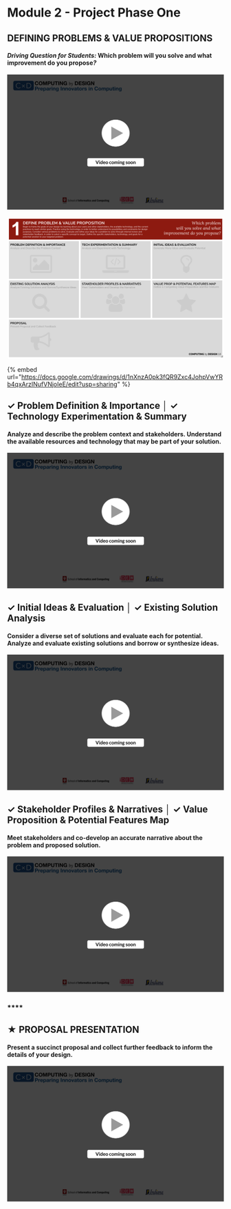 # Module 2 - Project Phase One

## DEFINING PROBLEMS & VALUE PROPOSITIONS

#### _**Driving Question for Students:**_  **Which problem will you solve and what improvement do you propose**_**?**_

![](../.gitbook/assets/vidcoming.png)

![](../.gitbook/assets/image%20%283%29.png)

{% embed url="https://docs.google.com/drawings/d/1nXnzA0pk3fQR9Zxc4JohpVwYRb4qxArzINufVNjoIeE/edit?usp=sharing" %}

## **✓ Problem Definition & Importance │ ✓ Technology Experimentation & Summary**

#### Analyze and describe the problem context and stakeholders. Understand the available resources and technology that may be part of your solution.

![](../.gitbook/assets/vidcoming.png)

#### 

## **✓ Initial Ideas & Evaluation │ ✓ Existing Solution Analysis**

#### Consider a diverse set of solutions and evaluate each for potential. Analyze and evaluate existing solutions and borrow or synthesize ideas.

![](../.gitbook/assets/vidcoming.png)

#### 

## **✓ Stakeholder Profiles & Narratives │ ✓ Value Proposition & Potential Features Map**

#### Meet stakeholders and co-develop an accurate narrative about the problem and proposed solution.

![](../.gitbook/assets/vidcoming.png)

### \*\*\*\*

## **★ PROPOSAL PRESENTATION**

#### Present a succinct proposal and collect further feedback to inform the details of your design.

![](../.gitbook/assets/vidcoming.png)

